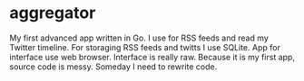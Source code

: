 # aggregator
My first advanced app written in Go. I use for RSS feeds and read my Twitter timeline. For storaging RSS feeds and twitts I use SQLite. App for interface use web browser. Interface is really raw. Because it is my first app, source code is messy.  Someday I need to rewrite code. 
